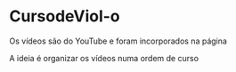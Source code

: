 # CursodeViol-o

Os vídeos são do YouTube e
foram incorporados na página

A ideia é organizar os vídeos
numa ordem de curso

